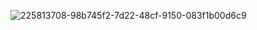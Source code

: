 ![225813708-98b745f2-7d22-48cf-9150-083f1b00d6c9](https://github.com/user-attachments/assets/5bebafcd-b0c6-4d5f-beb5-0b25fea2bff2)

